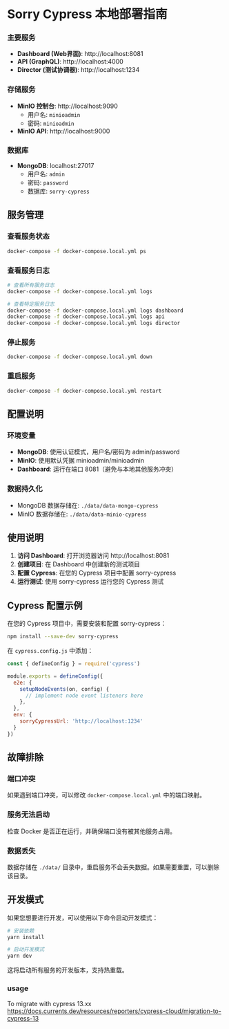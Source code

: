 # Sorry Cypress 本地部署指南

### 主要服务
- **Dashboard (Web界面)**: http://localhost:8081
- **API (GraphQL)**: http://localhost:4000
- **Director (测试协调器)**: http://localhost:1234

### 存储服务
- **MinIO 控制台**: http://localhost:9090
  - 用户名: `minioadmin`
  - 密码: `minioadmin`
- **MinIO API**: http://localhost:9000

### 数据库
- **MongoDB**: localhost:27017
  - 用户名: `admin`
  - 密码: `password`
  - 数据库: `sorry-cypress`

## 服务管理

### 查看服务状态
```bash
docker-compose -f docker-compose.local.yml ps
```

### 查看服务日志
```bash
# 查看所有服务日志
docker-compose -f docker-compose.local.yml logs

# 查看特定服务日志
docker-compose -f docker-compose.local.yml logs dashboard
docker-compose -f docker-compose.local.yml logs api
docker-compose -f docker-compose.local.yml logs director
```

### 停止服务
```bash
docker-compose -f docker-compose.local.yml down
```

### 重启服务
```bash
docker-compose -f docker-compose.local.yml restart
```

## 配置说明

### 环境变量
- **MongoDB**: 使用认证模式，用户名/密码为 admin/password
- **MinIO**: 使用默认凭据 minioadmin/minioadmin
- **Dashboard**: 运行在端口 8081（避免与本地其他服务冲突）

### 数据持久化
- MongoDB 数据存储在: `./data/data-mongo-cypress`
- MinIO 数据存储在: `./data/data-minio-cypress`

## 使用说明

1. **访问 Dashboard**: 打开浏览器访问 http://localhost:8081
2. **创建项目**: 在 Dashboard 中创建新的测试项目
3. **配置 Cypress**: 在您的 Cypress 项目中配置 sorry-cypress
4. **运行测试**: 使用 sorry-cypress 运行您的 Cypress 测试

## Cypress 配置示例

在您的 Cypress 项目中，需要安装和配置 sorry-cypress：

```bash
npm install --save-dev sorry-cypress
```

在 `cypress.config.js` 中添加：

```javascript
const { defineConfig } = require('cypress')

module.exports = defineConfig({
  e2e: {
    setupNodeEvents(on, config) {
      // implement node event listeners here
    },
  },
  env: {
    sorryCypressUrl: 'http://localhost:1234'
  }
})
```

## 故障排除

### 端口冲突
如果遇到端口冲突，可以修改 `docker-compose.local.yml` 中的端口映射。

### 服务无法启动
检查 Docker 是否正在运行，并确保端口没有被其他服务占用。

### 数据丢失
数据存储在 `./data/` 目录中，重启服务不会丢失数据。如果需要重置，可以删除该目录。

## 开发模式

如果您想要进行开发，可以使用以下命令启动开发模式：

```bash
# 安装依赖
yarn install

# 启动开发模式
yarn dev
```

这将启动所有服务的开发版本，支持热重载。 

### usage
 To migrate with cypress 13.xx
https://docs.currents.dev/resources/reporters/cypress-cloud/migration-to-cypress-13
